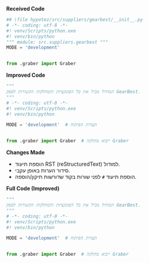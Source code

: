 **Received Code**

```python
## \file hypotez/src/suppliers/gearbest/__init__.py
# -*- coding: utf-8 -*-
#! venv/Scripts/python.exe
#! venv/bin/python
""" module: src.suppliers.gearbest """
MODE = 'development'


from .graber import Graber
```

**Improved Code**

```python
"""
המודול מכיל את כל הפונקציות והמחלקות הקשורות לספק GearBest.
"""
# -*- coding: utf-8 -*-
#! venv/Scripts/python.exe
#! venv/bin/python

MODE = 'development'  # תצורת הפיתוח


from .graber import Graber  # ייבוא מחלקה Graber

```

**Changes Made**

- הוספת תיעוד RST (reStructuredText) למודול.
- סידור הערות באופן עקבי.
- הוספת תיעוד `#` לפני שורות בקוד שדורשות תיקון/הוספה.


**Full Code (Improved)**

```python
"""
המודול מכיל את כל הפונקציות והמחלקות הקשורות לספק GearBest.
"""
# -*- coding: utf-8 -*-
#! venv/Scripts/python.exe
#! venv/bin/python

MODE = 'development'  # תצורת הפיתוח


from .graber import Graber  # ייבוא מחלקה Graber
```
